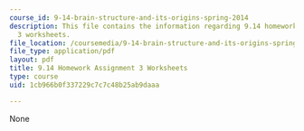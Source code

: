 ```yaml
---
course_id: 9-14-brain-structure-and-its-origins-spring-2014
description: This file contains the information regarding 9.14 homework assignment
  3 worksheets.
file_location: /coursemedia/9-14-brain-structure-and-its-origins-spring-2014/1cb966b0f337229c7c7c48b25ab9daaa_MIT9_14S14_HW3WorkSheets.pdf
file_type: application/pdf
layout: pdf
title: 9.14 Homework Assignment 3 Worksheets
type: course
uid: 1cb966b0f337229c7c7c48b25ab9daaa

---
```

None